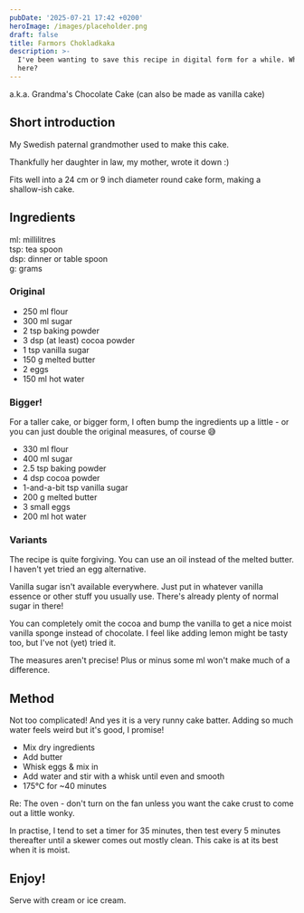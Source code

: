 ```yaml
---
pubDate: '2025-07-21 17:42 +0200'
heroImage: /images/placeholder.png
draft: false
title: Farmors Chokladkaka
description: >-
  I've been wanting to save this recipe in digital form for a while. Why not
  here?
---
```

a.k.a. Grandma's Chocolate Cake
(can also be made as vanilla cake)

## Short introduction 

My Swedish paternal grandmother used to make this cake.

Thankfully her daughter in law, my mother, wrote it down :)

Fits well into a 24 cm or 9 inch diameter round cake form, making a shallow-ish cake. 

## Ingredients 

ml: millilitres  
tsp: tea spoon  
dsp: dinner or table spoon  
g: grams  

### Original 

- 250 ml flour
- 300 ml sugar
- 2 tsp baking powder
- 3 dsp (at least) cocoa powder
- 1 tsp vanilla sugar
- 150 g melted butter
- 2 eggs
- 150 ml hot water

### Bigger!

For a taller cake, or bigger form, I often bump the ingredients up a little - or you can just double the original measures, of course 😅

- 330 ml flour
- 400 ml sugar
- 2.5 tsp baking powder
- 4 dsp cocoa powder
- 1-and-a-bit tsp vanilla sugar
- 200 g melted butter
- 3 small eggs
- 200 ml hot water

### Variants

The recipe is quite forgiving. You can use an oil instead of the melted butter. I haven't yet tried an egg alternative.

Vanilla sugar isn't available everywhere. Just put in whatever vanilla essence or other stuff you usually use. There's already plenty of normal sugar in there!

You can completely omit the cocoa and bump the vanilla to get a nice moist vanilla sponge instead of chocolate. I feel like adding lemon might be tasty too, but I've not (yet) tried it.

The measures aren't precise! Plus or minus some ml won't make much of a difference.

## Method

Not too complicated! And yes it is a very runny cake batter. Adding so much water feels weird but it's good, I promise!

- Mix dry ingredients
- Add butter
- Whisk eggs & mix in
- Add water and stir with a whisk until even and smooth
- 175°C for ~40 minutes

Re: The oven - don't turn on the fan unless you want the cake crust to come out a little wonky.

In practise, I tend to set a timer for 35 minutes, then test every 5 minutes thereafter until a skewer comes out mostly clean. This cake is at its best when it is moist.

## Enjoy!

Serve with cream or ice cream.
